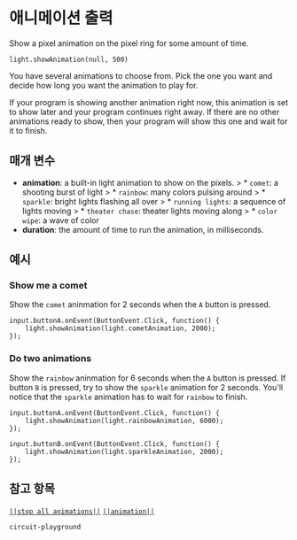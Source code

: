 # 애니메이션 출력

Show a pixel animation on the pixel ring for some amount of time.

```sig
light.showAnimation(null, 500)

```

You have several animations to choose from. Pick the one you want and decide how long you want the animation to play for.

If your program is showing another animation right now, this animation is set to show later and your program continues right away. If there are no other animations ready to show, then your program will show this one and wait for it to finish.

## 매개 변수

* **animation**: a built-in light animation to show on the pixels. > * `comet`: a shooting burst of light > * `rainbow`: many colors pulsing around > * `sparkle`: bright lights flashing all over > * `running lights`: a sequence of lights moving > * `theater chase`: theater lights moving along > * `color wipe`: a wave of color
* **duration**: the amount of time to run the animation, in milliseconds.

## 예시

### Show me a comet

Show the `comet` aninmation for 2 seconds when the `A` button is pressed.

```blocks
input.buttonA.onEvent(ButtonEvent.Click, function() {
    light.showAnimation(light.cometAnimation, 2000);
});
```

### Do two animations

Show the `rainbow` aninmation for 6 seconds when the `A` button is pressed. If button `B` is pressed, try to show the `sparkle` animation for 2 seconds. You'll notice that the `sparkle` animation has to wait for `rainbow` to finish.

```blocks
input.buttonA.onEvent(ButtonEvent.Click, function() {
    light.showAnimation(light.rainbowAnimation, 6000);
});

input.buttonB.onEvent(ButtonEvent.Click, function() {
    light.showAnimation(light.sparkleAnimation, 2000);
});
```

## 참고 항목

[`||stop all animations||`](/reference/light/stop-all-animations) [`||animation||`](/reference/light/show-animation)

```package
circuit-playground
```